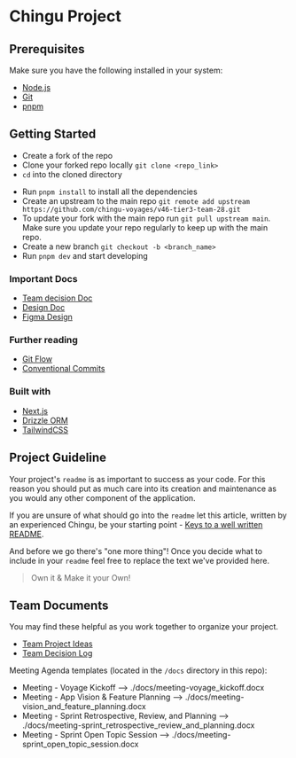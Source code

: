 # Chingu Project

## Prerequisites

Make sure you have the following installed in your system:

- [Node.js](https://nodejs.dev/en/)
- [Git](https://git-scm.com/)
- [pnpm](https://pnpm.io/)

## Getting Started

- Create a fork of the repo
- Clone your forked repo locally `git clone <repo_link>`
- `cd` into the cloned directory
<!-- - Run `cp .env.example .env.local` and set up env variables -->
- Run `pnpm install` to install all the dependencies
- Create an upstream to the main repo `git remote add upstream https://github.com/chingu-voyages/v46-tier3-team-28.git`
- To update your fork with the main repo run `git pull upstream main`. Make sure you update your repo regularly to keep up with the main repo.
- Create a new branch `git checkout -b <branch_name>`
- Run `pnpm dev` and start developing

### Important Docs
- [Team decision Doc](https://docs.google.com/document/d/1QNtzHH0htso4upREefDTsfoanQfa5khGg5nX3uvCidU/edit)
- [Design Doc](https://app.eraser.io/workspace/y108M6uSFX3iSYVQMbHR?origin=share)
- [Figma Design](https://www.figma.com/file/GYwdok5q0bYfncDwNAVxm8/Chingu-Team-28?type=design&node-id=0-1&mode=design)
### Further reading

- [Git Flow](https://www.tomasbeuzen.com/post/git-fork-branch-pull/)
- [Conventional Commits](https://www.conventionalcommits.org/en/v1.0.0/#summary)

### Built with

- [Next.js](https://nextjs.org/)
- [Drizzle ORM](https://orm.drizzle.team/)
- [TailwindCSS](https://tailwindcss.com/)
## Project Guideline

Your project's `readme` is as important to success as your code. For
this reason you should put as much care into its creation and maintenance
as you would any other component of the application.

If you are unsure of what should go into the `readme` let this article,
written by an experienced Chingu, be your starting point -
[Keys to a well written README](https://tinyurl.com/yk3wubft).

And before we go there's "one more thing"! Once you decide what to include
in your `readme` feel free to replace the text we've provided here.

> Own it & Make it your Own!

## Team Documents

You may find these helpful as you work together to organize your project.

- [Team Project Ideas](./docs/team_project_ideas.md)
- [Team Decision Log](./docs/team_decision_log.md)

Meeting Agenda templates (located in the `/docs` directory in this repo):

- Meeting - Voyage Kickoff --> ./docs/meeting-voyage_kickoff.docx
- Meeting - App Vision & Feature Planning --> ./docs/meeting-vision_and_feature_planning.docx
- Meeting - Sprint Retrospective, Review, and Planning --> ./docs/meeting-sprint_retrospective_review_and_planning.docx
- Meeting - Sprint Open Topic Session --> ./docs/meeting-sprint_open_topic_session.docx
